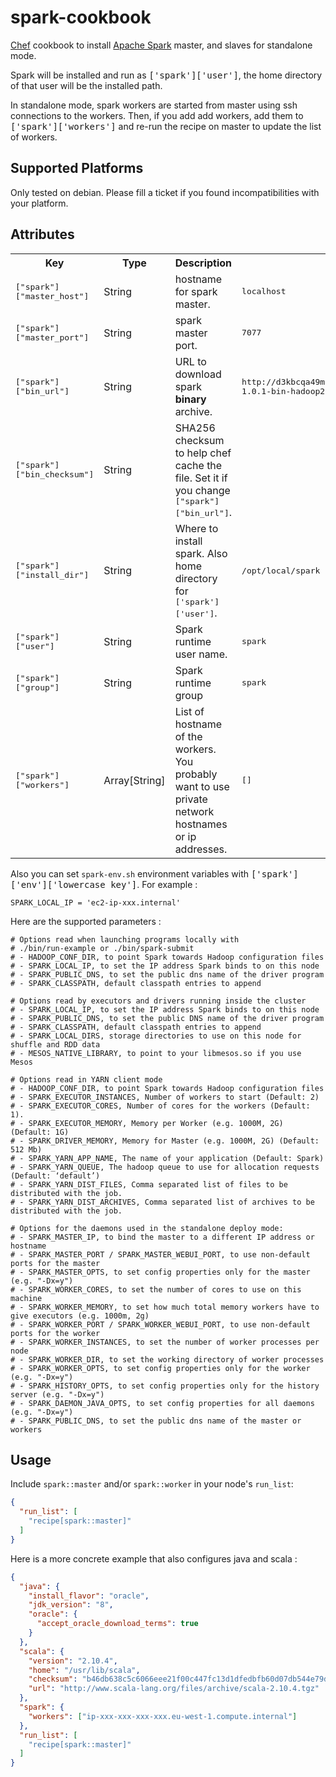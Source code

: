 # spark-cookbook

[Chef](http://www.getchef.com/chef/) cookbook to install [Apache Spark](http://spark.apache.org/) master, and slaves for standalone mode.

Spark will be installed and run as <tt>['spark']['user']</tt>, the home directory of that user
will be the installed path.

In standalone mode, spark workers are started from master using ssh
connections to the workers. Then, if you add add workers, add them to
<tt>['spark']['workers']</tt>
and re-run the recipe on master to update the list of workers.

## Supported Platforms

Only tested on debian. Please fill a ticket if you found incompatibilities with
your platform.

## Attributes

<table>
  <tr>
    <th>Key</th>
    <th>Type</th>
    <th>Description</th>
    <th>Default</th>
  </tr>
  <tr>
    <td><tt>["spark"]["master_host"]</tt></td>
    <td>String</td>
    <td>hostname for spark master.</td>
    <td><tt>localhost</tt></td>
  </tr>
  <tr>
    <td><tt>["spark"]["master_port"]</tt></td>
    <td>String</td>
    <td>spark master port.</td>
    <td><tt>7077</tt></td>
  </tr>
  <tr>
    <td><tt>["spark"]["bin_url"]</tt></td>
    <td>String</td>
    <td>URL to download spark <strong>binary</strong> archive.</td>
    <td><tt>http://d3kbcqa49mib13.cloudfront.net/spark-1.0.1-bin-hadoop2.tgz</tt></td>
  </tr>
  <tr>
    <td><tt>["spark"]["bin_checksum"]</tt></td>
    <td>String</td>
    <td>SHA256 checksum to help chef cache the file. Set it if you change <tt>["spark"]["bin_url"]</tt>.</td>
    <td><tt></tt></td>
  </tr>
  <tr>
    <td><tt>["spark"]["install_dir"]</tt></td>
    <td>String</td>
    <td>Where to install spark. Also home directory for <tt>['spark']['user']</tt>.</td>
    <td><tt>/opt/local/spark</tt></td>
  </tr>
  <tr>
    <td><tt>["spark"]["user"]</tt></td>
    <td>String</td>
    <td>Spark runtime user name.</td>
    <td><tt>spark</tt></td>
  </tr>
  <tr>
    <td><tt>["spark"]["group"]</tt></td>
    <td>String</td>
    <td>Spark runtime group</td>
    <td><tt>spark</tt></td>
  </tr>
  <tr>
    <td><tt>["spark"]["workers"]</tt></td>
    <td>Array[String]</td>
    <td>List of hostname of the workers.
      You probably want to use private network hostnames or ip addresses.</td>
    <td><tt>[]</tt></td>
  </tr>
</table>

Also you can set `spark-env.sh` environment variables with <tt>['spark']['env']['lowercase key']</tt>.
For example :

    SPARK_LOCAL_IP = 'ec2-ip-xxx.internal'

Here are the supported parameters :

    # Options read when launching programs locally with
    # ./bin/run-example or ./bin/spark-submit
    # - HADOOP_CONF_DIR, to point Spark towards Hadoop configuration files
    # - SPARK_LOCAL_IP, to set the IP address Spark binds to on this node
    # - SPARK_PUBLIC_DNS, to set the public dns name of the driver program
    # - SPARK_CLASSPATH, default classpath entries to append

    # Options read by executors and drivers running inside the cluster
    # - SPARK_LOCAL_IP, to set the IP address Spark binds to on this node
    # - SPARK_PUBLIC_DNS, to set the public DNS name of the driver program
    # - SPARK_CLASSPATH, default classpath entries to append
    # - SPARK_LOCAL_DIRS, storage directories to use on this node for shuffle and RDD data
    # - MESOS_NATIVE_LIBRARY, to point to your libmesos.so if you use Mesos

    # Options read in YARN client mode
    # - HADOOP_CONF_DIR, to point Spark towards Hadoop configuration files
    # - SPARK_EXECUTOR_INSTANCES, Number of workers to start (Default: 2)
    # - SPARK_EXECUTOR_CORES, Number of cores for the workers (Default: 1).
    # - SPARK_EXECUTOR_MEMORY, Memory per Worker (e.g. 1000M, 2G) (Default: 1G)
    # - SPARK_DRIVER_MEMORY, Memory for Master (e.g. 1000M, 2G) (Default: 512 Mb)
    # - SPARK_YARN_APP_NAME, The name of your application (Default: Spark)
    # - SPARK_YARN_QUEUE, The hadoop queue to use for allocation requests (Default: ‘default’)
    # - SPARK_YARN_DIST_FILES, Comma separated list of files to be distributed with the job.
    # - SPARK_YARN_DIST_ARCHIVES, Comma separated list of archives to be distributed with the job.

    # Options for the daemons used in the standalone deploy mode:
    # - SPARK_MASTER_IP, to bind the master to a different IP address or hostname
    # - SPARK_MASTER_PORT / SPARK_MASTER_WEBUI_PORT, to use non-default ports for the master
    # - SPARK_MASTER_OPTS, to set config properties only for the master (e.g. "-Dx=y")
    # - SPARK_WORKER_CORES, to set the number of cores to use on this machine
    # - SPARK_WORKER_MEMORY, to set how much total memory workers have to give executors (e.g. 1000m, 2g)
    # - SPARK_WORKER_PORT / SPARK_WORKER_WEBUI_PORT, to use non-default ports for the worker
    # - SPARK_WORKER_INSTANCES, to set the number of worker processes per node
    # - SPARK_WORKER_DIR, to set the working directory of worker processes
    # - SPARK_WORKER_OPTS, to set config properties only for the worker (e.g. "-Dx=y")
    # - SPARK_HISTORY_OPTS, to set config properties only for the history server (e.g. "-Dx=y")
    # - SPARK_DAEMON_JAVA_OPTS, to set config properties for all daemons (e.g. "-Dx=y")
    # - SPARK_PUBLIC_DNS, to set the public dns name of the master or workers


## Usage

Include `spark::master` and/or `spark::worker` in your node's `run_list`:

```json
{
  "run_list": [
    "recipe[spark::master]"
  ]
}
```

Here is a more concrete example that also configures java and scala :

```json
{
  "java": {
    "install_flavor": "oracle",
    "jdk_version": "8",
    "oracle": {
      "accept_oracle_download_terms": true
    }
  },
  "scala": {
    "version": "2.10.4",
    "home": "/usr/lib/scala",
    "checksum": "b46db638c5c6066eee21f00c447fc13d1dfedbfb60d07db544e79db67ba810c3",
    "url": "http://www.scala-lang.org/files/archive/scala-2.10.4.tgz"
  },
  "spark": {
    "workers": ["ip-xxx-xxx-xxx-xxx.eu-west-1.compute.internal"]
  },
  "run_list": [
    "recipe[spark::master]"
  ]
}
```

